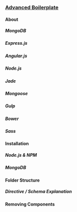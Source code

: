 ### [Advanced Boilerplate](docs_advanced.md)

#### About

##### MongoDB

##### Express.js

##### Angular.js

##### Node.js

##### Jade

##### Mongoose

##### Gulp

##### Bower

##### Sass

#### Installation

##### Node.js & NPM

##### MongoDB

#### Folder Structure

##### Directive / Schema Explanation

#### Removing Components